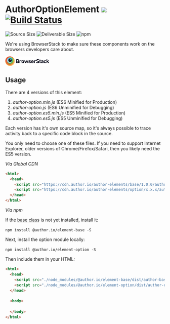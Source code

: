 # AuthorOptionElement [![](https://data.jsdelivr.com/v1/package/npm/@author.io/element-option/badge)](https://www.jsdelivr.com/package/npm/@author.io/element-option?path=dist) [![Build Status](https://travis-ci.org/author-elements/option.svg?branch=master&style=for-the-badge)](https://travis-ci.org/author-elements/option)

<!-- TODO: Add description -->

![Source Size](https://img.shields.io/github/size/author-elements/option/src/element.js.svg?colorB=%23333333&label=Source&logo=JavaScript&logoColor=%23aaaaaa&style=for-the-badge) ![Deliverable Size](https://img.shields.io/bundlephobia/minzip/@author.io/element-option.svg?colorB=%23333333&label=Minified-Gzipped&logo=JavaScript&style=for-the-badge) ![npm](https://img.shields.io/npm/v/@author.io/element-option.svg?colorB=%23333&label=%40author.io%2Felement-option&logo=npm&style=for-the-badge)

We're using BrowserStack to make sure these components work on the browsers developers care about.

<a href="https://browserstack.com"><img src="https://github.com/author-elements/option/raw/master/browserstack.png" height="30px"/></a>

## Usage

There are 4 versions of this element:

1. *author-option.min.js* (ES6 Minified for Production)
1. _author-option.js_ (ES6 Unminified for Debugging)
1. *author-option.es5.min.js* (ES5 Minified for Production)
1. _author-option.es5.js_ (ES5 Unminified for Debugging)

Each version has it's own source map, so it's always possible to trace activity back to a specific code block in the source.

You only need to choose one of these files. If you need to support Internet Explorer, older versions of Chrome/Firefox/Safari, then you likely need the ES5 version.

*Via Global CDN*

```html
<html>
  <head>
    <script src="https://cdn.author.io/author-elements/base/1.0.0/author-base.min.js"></script>
    <script src="https://cdn.author.io/author-elements/option/x.x.x/author-option.min.js"></script>
  </head>
</html>
```

*Via npm*

If the [base class](https://github.com/author-elements/base) is not yet installed, install it:

`npm install @author.io/element-base -S`

Next, install the option module locally:

`npm install @author.io/element-option -S`

Then include them in your HTML:

```html
<html>
  <head>
    <script src="./node_modules/@author.io/element-base/dist/author-base.min.js"></script>
    <script src="./node_modules/@author.io/element-option/dist/author-option.min.js"></script>
  </head>

  <body>

  </body>
</html>
```
